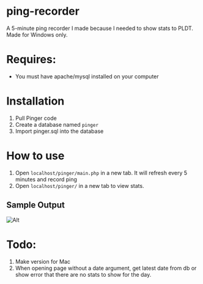# ping-recorder
A 5-minute ping recorder I made because I needed to show stats to PLDT. Made for Windows only.

# Requires:
- You must have apache/mysql installed on your computer

# Installation
1. Pull Pinger code
2. Create a database named `pinger`
3. Import pinger.sql into the database

# How to use
1. Open `localhost/pinger/main.php` in a new tab. It will refresh every 5 minutes and record ping
2. Open `localhost/pinger/` in a new tab to view stats.

## Sample Output
![Alt](http://i.imgur.com/TrOFkKZ.png "Sample output of index page.")

# Todo:
1. Make version for Mac
2. When opening page without a date argument, get latest date from db or show error that there are no stats to show for the day.
